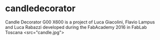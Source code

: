 # candledecorator
Candle Decorator G00 X600 is a project of Luca Giacolini, Flavio Lampus and Luca Rabazzi developed during the FabAcademy 2016 in FabLab Toscana
<src="candle.jpg">
